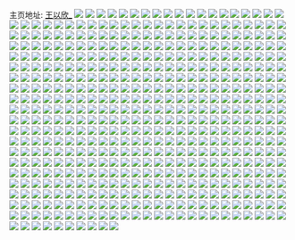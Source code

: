 主页地址: [王以欣_](https://weibo.com/u/3168439617) 
![](https://wx4.sinaimg.cn/mw2000/bcda8d41ly1h9gi80sy5xj22c0340b2a.jpg) 
![](https://wx4.sinaimg.cn/mw2000/bcda8d41ly1h9gi725zc0j22eo37kkjo.jpg) 
![](https://wx4.sinaimg.cn/mw2000/bcda8d41ly1h9giabehs3j22bx3407wk.jpg) 
![](https://wx4.sinaimg.cn/mw2000/bcda8d41ly1h9gi96nz0qj22bx3407wk.jpg) 
![](https://wx4.sinaimg.cn/mw2000/bcda8d41ly1h9gi6lf3sjj237k37kqv9.jpg) 
![](https://wx4.sinaimg.cn/mw2000/bcda8d41ly1h9gi8xn1vlj22c0340b2b.jpg) 
![](https://wx4.sinaimg.cn/mw2000/bcda8d41ly1h9gi9szp4pj22bx3407wm.jpg) 
![](https://wx4.sinaimg.cn/mw2000/bcda8d41ly1h9gi8hp09nj22332slkjm.jpg) 
![](https://wx4.sinaimg.cn/mw2000/bcda8d41ly1h9gi5zbb20j22c03404qs.jpg) 
![](https://wx4.sinaimg.cn/mw2000/bcda8d41ly1h9gi8npv1xj22c0340npe.jpg) 
![](https://wx4.sinaimg.cn/mw2000/bcda8d41ly1h9gi7x9lefj22c0340u0y.jpg) 
![](https://wx4.sinaimg.cn/mw2000/bcda8d41ly1h8cicqud3lj22c03404qs.jpg) 
![](https://wx4.sinaimg.cn/mw2000/bcda8d41ly1h8cid0a10dj22c03401l1.jpg) 
![](https://wx4.sinaimg.cn/mw2000/bcda8d41ly1h8cid2s3hhj228k2ze7wk.jpg) 
![](https://wx4.sinaimg.cn/mw2000/bcda8d41ly1h5w3x86jeoj215s0vcne0.jpg) 
![](https://wx4.sinaimg.cn/mw2000/bcda8d41ly1h5w3x5ojsvj22c0340e4y.jpg) 
![](https://wx4.sinaimg.cn/mw2000/bcda8d41ly1h5w3xh17d9j23402c0e84.jpg) 
![](https://wx4.sinaimg.cn/mw2000/bcda8d41ly1h5w3xpf0jnj22c03407wk.jpg) 
![](https://wx4.sinaimg.cn/mw2000/bcda8d41ly1h5w3y4qqndj22c0340b2d.jpg) 
![](https://wx4.sinaimg.cn/mw2000/bcda8d41ly1h5w3yd1kvhj22c0340u10.jpg) 
![](https://wx4.sinaimg.cn/mw2000/bcda8d41gy1h21eihilf4j20xc3pchdt.jpg) 
![](https://wx4.sinaimg.cn/mw2000/bcda8d41gy1h21eiqjmq3j215o1qj4la.jpg) 
![](https://wx4.sinaimg.cn/mw2000/bcda8d41gy1h21ejhpq98j20uk6874qq.jpg) 
![](https://wx4.sinaimg.cn/mw2000/bcda8d41gy1h21ek2f8aej20uk3edb29.jpg) 
![](https://wx4.sinaimg.cn/mw2000/bcda8d41gy1h21ei0okdgj20uk5imu0x.jpg) 
![](https://wx4.sinaimg.cn/mw2000/bcda8d41gy1h21ekhvx0rj20uk3e81kx.jpg) 
![](https://wx4.sinaimg.cn/mw2000/bcda8d41gy1h21edkusdbj20uk3e14qp.jpg) 
![](https://wx4.sinaimg.cn/mw2000/bcda8d41gy1h21elwlij6j20uk48xe81.jpg) 
![](https://wx4.sinaimg.cn/mw2000/bcda8d41gy1h21em6537gj20uk3e41kx.jpg) 
![](https://wx4.sinaimg.cn/mw2000/bcda8d41gy1gzl98dxvy8j222o340npd.jpg) 
![](https://wx4.sinaimg.cn/mw2000/bcda8d41gy1gzl98d1y27j21sp2p1e81.jpg) 
![](https://wx4.sinaimg.cn/mw2000/bcda8d41gy1gzl98ezfj7j222k340npd.jpg) 
![](https://wx4.sinaimg.cn/mw2000/bcda8d41gy1gzl98kp14vj234022o1ky.jpg) 
![](https://wx4.sinaimg.cn/mw2000/bcda8d41gy1gzl98biu0ej21w019ckjl.jpg) 
![](https://wx4.sinaimg.cn/mw2000/bcda8d41gy1gzl98gt60gj230820eb29.jpg) 
![](https://wx4.sinaimg.cn/mw2000/bcda8d41gy1gzl98i2xr6j22293404qq.jpg) 
![](https://wx4.sinaimg.cn/mw2000/bcda8d41gy1gzl98fxnrjj222n340u0x.jpg) 
![](https://wx4.sinaimg.cn/mw2000/bcda8d41gy1gzl98jkgn1j222o340kjn.jpg) 
![](https://wx4.sinaimg.cn/mw2000/bcda8d41gy1gzl9agd0tgj22th1vnb29.jpg) 
![](https://wx4.sinaimg.cn/mw2000/bcda8d41gy1gzl9ahm45mj22xq1yinpd.jpg) 
![](https://wx4.sinaimg.cn/mw2000/bcda8d41gy1gzl9ajwtklj234022ob2a.jpg) 
![](https://wx4.sinaimg.cn/mw2000/bcda8d41gy1gzl9afh2p0j24mo334qva.jpg) 
![](https://wx4.sinaimg.cn/mw2000/bcda8d41gy1gzl9acw3cgj234022o1kz.jpg) 
![](https://wx4.sinaimg.cn/mw2000/bcda8d41gy1gzl9aln6jdj234022ou0y.jpg) 
![](https://wx4.sinaimg.cn/mw2000/bcda8d41gy1gzl9akerb0j20n00cy782.jpg) 
![](https://wx4.sinaimg.cn/mw2000/bcda8d41gy1gzl9abmee0j234022ox6p.jpg) 
![](https://wx4.sinaimg.cn/mw2000/bcda8d41gy1gzl9aimoj2j22io1f37wi.jpg) 
![](https://wx4.sinaimg.cn/mw2000/bcda8d41ly1gxxcb20jm7j20uk7x9qv7.jpg) 
![](https://wx4.sinaimg.cn/mw2000/bcda8d41ly1gxxcbba925j20uk5ba1ky.jpg) 
![](https://wx4.sinaimg.cn/mw2000/bcda8d41ly1gxxcawjob6j20uk7pl7wj.jpg) 
![](https://wx4.sinaimg.cn/mw2000/bcda8d41ly1gxxcbguolnj20uk9x1kjo.jpg) 
![](https://wx4.sinaimg.cn/mw2000/bcda8d41ly1gxxcbxa0klj20uk7y74qs.jpg) 
![](https://wx4.sinaimg.cn/mw2000/bcda8d41ly1gxxcbnc1ctj20uk9mk7wk.jpg) 
![](https://wx4.sinaimg.cn/mw2000/bcda8d41ly1gxxcb7b1sxj20uk6f4x6q.jpg) 
![](https://wx4.sinaimg.cn/mw2000/bcda8d41ly1gxxcc1ptkcj20uk5q9u0x.jpg) 
![](https://wx4.sinaimg.cn/mw2000/bcda8d41ly1gxxcccnnutj20uk91zx6s.jpg) 
![](https://wx4.sinaimg.cn/mw2000/003sqrSNgy1gvhiajkcz9j60vc0vcn8w02.jpg) 
![](https://wx4.sinaimg.cn/mw2000/003sqrSNgy1gvhialt47bj60vc0vctka02.jpg) 
![](https://wx4.sinaimg.cn/mw2000/003sqrSNgy1gvhiai0o8tj62c0340kjn02.jpg) 
![](https://wx4.sinaimg.cn/mw2000/003sqrSNgy1gvhiadq6hdj62c0340u0y02.jpg) 
![](https://wx4.sinaimg.cn/mw2000/003sqrSNgy1gvhiary1n7j612r1fnh1202.jpg) 
![](https://wx4.sinaimg.cn/mw2000/003sqrSNgy1gvhiaj2u8pj60vc15s4eq02.jpg) 
![](https://wx4.sinaimg.cn/mw2000/003sqrSNgy1gvhiaqwgiej62c031ob2b02.jpg) 
![](https://wx4.sinaimg.cn/mw2000/003sqrSNgy1gvhiaoe17wj62c0340hdv02.jpg) 
![](https://wx4.sinaimg.cn/mw2000/003sqrSNgy1gvhial6f0xj62aw340b2a02.jpg) 
![](https://wx4.sinaimg.cn/mw2000/bcda8d41gy1gsx1ssu0mfj22522urkjn.jpg) 
![](https://wx4.sinaimg.cn/mw2000/003sqrSNgy1gsx1sr5ylbj61sc2dsx6p02.jpg) 
![](https://wx4.sinaimg.cn/mw2000/bcda8d41gy1gsx1suk14lj22c0340qv7.jpg) 
![](https://wx4.sinaimg.cn/mw2000/bcda8d41gy1gsx1svtkq5j21o02807wi.jpg) 
![](https://wx4.sinaimg.cn/mw2000/bcda8d41gy1gs1l50ca9mj23402c0x6r.jpg) 
![](https://wx4.sinaimg.cn/mw2000/bcda8d41gy1gs1l51ay2ej20u00ruae3.jpg) 
![](https://wx4.sinaimg.cn/mw2000/bcda8d41gy1gs1l4tehfjj22c0340b2c.jpg) 
![](https://wx4.sinaimg.cn/mw2000/bcda8d41gy1gqw5gll2apj21900u0k13.jpg) 
![](https://wx4.sinaimg.cn/mw2000/bcda8d41gy1gqw5gnx2mmj20u01907fc.jpg) 
![](https://wx4.sinaimg.cn/mw2000/bcda8d41gy1gqw5gmu29yj21900u0n73.jpg) 
![](https://wx4.sinaimg.cn/mw2000/bcda8d41gy1gqw5gop91tj21900u0jzz.jpg) 
![](https://wx4.sinaimg.cn/mw2000/bcda8d41gy1gquhncal6cj21d25ode82.jpg) 
![](https://wx4.sinaimg.cn/mw2000/bcda8d41gy1gquhn7o762j21pa4jmu0x.jpg) 
![](https://wx4.sinaimg.cn/mw2000/bcda8d41gy1gquhnj0pj3j21g85bzb2a.jpg) 
![](https://wx4.sinaimg.cn/mw2000/bcda8d41gy1gquhn4wm5aj21w043fe81.jpg) 
![](https://wx4.sinaimg.cn/mw2000/bcda8d41gy1gquhnawn6aj21yr3xp7wi.jpg) 
![](https://wx4.sinaimg.cn/mw2000/bcda8d41gy1gquhn6d7ssj21pa4jm7wi.jpg) 
![](https://wx4.sinaimg.cn/mw2000/bcda8d41gy1gquhnlqtk6j21gw59jx6q.jpg) 
![](https://wx4.sinaimg.cn/mw2000/bcda8d41gy1gquhn3mw1ij21ng4omqv6.jpg) 
![](https://wx4.sinaimg.cn/mw2000/bcda8d41gy1gquhn976fgj21ng4omb2a.jpg) 
![](https://wx4.sinaimg.cn/mw2000/bcda8d41gy1gqbglfff45j21it52ykjl.jpg) 
![](https://wx4.sinaimg.cn/mw2000/bcda8d41gy1gqbglh1fvqj21js4zrqv5.jpg) 
![](https://wx4.sinaimg.cn/mw2000/bcda8d41gy1gqbglafz5sj21e15keqv5.jpg) 
![](https://wx4.sinaimg.cn/mw2000/bcda8d41gy1gqbglbpajgj214f6w0u0y.jpg) 
![](https://wx4.sinaimg.cn/mw2000/bcda8d41gy1gqbglef5u2j21ar5yhe81.jpg) 
![](https://wx4.sinaimg.cn/mw2000/bcda8d41gy1gqbgld1cv8j21ab60h4qq.jpg) 
![](https://wx4.sinaimg.cn/mw2000/bcda8d41gy1gqbglit09cj21b75wf7wj.jpg) 
![](https://wx4.sinaimg.cn/mw2000/bcda8d41gy1gqbglkdgd7j21b75wf7wj.jpg) 
![](https://wx4.sinaimg.cn/mw2000/bcda8d41gy1gqbglmwepzj21up46au0y.jpg) 
![](https://wx4.sinaimg.cn/mw2000/bcda8d41gy1gq4g1be5s1j212z758u0y.jpg) 
![](https://wx4.sinaimg.cn/mw2000/bcda8d41gy1gq4g0xf01aj21jt4zokjm.jpg) 
![](https://wx4.sinaimg.cn/mw2000/bcda8d41gy1gq4g0yrtjvj21od4m2npf.jpg) 
![](https://wx4.sinaimg.cn/mw2000/bcda8d41gy1gq4g13yj8qj21af600qv7.jpg) 
![](https://wx4.sinaimg.cn/mw2000/bcda8d41gy1gq4g18k771j22en37pb2b.jpg) 
![](https://wx4.sinaimg.cn/mw2000/bcda8d41gy1gq4g1df33bj21p74jte83.jpg) 
![](https://wx4.sinaimg.cn/mw2000/bcda8d41gy1gq4g1e73ndj212j786x6r.jpg) 
![](https://wx4.sinaimg.cn/mw2000/bcda8d41gy1gq4g19y54jj21gi5awqv7.jpg) 
![](https://wx4.sinaimg.cn/mw2000/bcda8d41gy1gq4g153ex7j21j0529u0y.jpg) 
![](https://wx4.sinaimg.cn/mw2000/bcda8d41gy1gpn3r9ooksj211m7d8qv7.jpg) 
![](https://wx4.sinaimg.cn/mw2000/bcda8d41gy1gpn3rsny9lj21c05swnpe.jpg) 
![](https://wx4.sinaimg.cn/mw2000/bcda8d41gy1gpn3rqi5naj215h6ogb2b.jpg) 
![](https://wx4.sinaimg.cn/mw2000/bcda8d41gy1gpn3rks7syj21dn5lxnpd.jpg) 
![](https://wx4.sinaimg.cn/mw2000/bcda8d41gy1gpn3rna84aj21dj5mg4qq.jpg) 
![](https://wx4.sinaimg.cn/mw2000/bcda8d41gy1gpn3rvcilkj212q76s4qr.jpg) 
![](https://wx4.sinaimg.cn/mw2000/bcda8d41gy1gpn3rj7v80j212s76i7wj.jpg) 
![](https://wx4.sinaimg.cn/mw2000/bcda8d41gy1gpn3rd1c8wj21886aqx6q.jpg) 
![](https://wx4.sinaimg.cn/mw2000/bcda8d41gy1gpn3rga9svj213s6zzx6q.jpg) 
![](https://wx4.sinaimg.cn/mw2000/bcda8d41gy1gnt5yf3f3qj22c03404qr.jpg) 
![](https://wx4.sinaimg.cn/mw2000/bcda8d41gy1gnt5z09b5sj23402cib2e.jpg) 
![](https://wx4.sinaimg.cn/mw2000/bcda8d41gy1gnt5yvfd6kj22bt348b2b.jpg) 
![](https://wx4.sinaimg.cn/mw2000/bcda8d41gy1gnt5ypa6vjj22c034iqv8.jpg) 
![](https://wx4.sinaimg.cn/mw2000/bcda8d41gy1gnt5yi11f7j21wm1wl4qq.jpg) 
![](https://wx4.sinaimg.cn/mw2000/bcda8d41gy1gnt5ykzlycj22c02cqkjm.jpg) 
![](https://wx4.sinaimg.cn/mw2000/bcda8d41gy1gnt5zbn1lbj22c034ie84.jpg) 
![](https://wx4.sinaimg.cn/mw2000/bcda8d41gy1gnt5ybd6saj20vc15sqmn.jpg) 
![](https://wx4.sinaimg.cn/mw2000/bcda8d41gy1gnt5zi0dtrj22bq340qv6.jpg) 
![](https://wx4.sinaimg.cn/mw2000/bcda8d41gy1gnt5ys5f92j23402cqx6q.jpg) 
![](https://wx4.sinaimg.cn/mw2000/bcda8d41gy1gnt5z5ifazj22ds1sckjl.jpg) 
![](https://wx4.sinaimg.cn/mw2000/bcda8d41gy1gnt5z8p8fij22c034mqv8.jpg) 
![](https://wx4.sinaimg.cn/mw2000/bcda8d41gy1gnt5z3zcbmj22c0340e83.jpg) 
![](https://wx4.sinaimg.cn/mw2000/bcda8d41gy1gnt5zfcuijj22bq3404qu.jpg) 
![](https://wx4.sinaimg.cn/mw2000/bcda8d41gy1gnl58lx30hj20vc15sh5q.jpg) 
![](https://wx4.sinaimg.cn/mw2000/bcda8d41gy1gnl58kx25bj20vc15saw6.jpg) 
![](https://wx4.sinaimg.cn/mw2000/bcda8d41gy1gnl589eeogj20vc15saqg.jpg) 
![](https://wx4.sinaimg.cn/mw2000/bcda8d41gy1gnl588pak0j20vc15sh1w.jpg) 
![](https://wx4.sinaimg.cn/mw2000/bcda8d41gy1gnl58pzkokj20vc15s171.jpg) 
![](https://wx4.sinaimg.cn/mw2000/bcda8d41gy1gnl58mt2ycj20vc15sh6w.jpg) 
![](https://wx4.sinaimg.cn/mw2000/bcda8d41gy1gnl58cq5stj22c03407wj.jpg) 
![](https://wx4.sinaimg.cn/mw2000/bcda8d41gy1gnl58p8o8qj22c0340e82.jpg) 
![](https://wx4.sinaimg.cn/mw2000/bcda8d41gy1gnl58grxvvj22c0340u10.jpg) 
![](https://wx4.sinaimg.cn/mw2000/bcda8d41gy1gnl58jvvcej22bq340e83.jpg) 
![](https://wx4.sinaimg.cn/mw2000/bcda8d41gy1gnl58t97bfj22c0340kjo.jpg) 
![](https://wx4.sinaimg.cn/mw2000/bcda8d41ly1gnjvyn6lvwj23402c0kjn.jpg) 
![](https://wx4.sinaimg.cn/mw2000/bcda8d41ly1gnjvyq52pbj22c02c0b2a.jpg) 
![](https://wx4.sinaimg.cn/mw2000/bcda8d41ly1gnjvyhtsjgj20vc15swx1.jpg) 
![](https://wx4.sinaimg.cn/mw2000/bcda8d41ly1gnjvyixy5mj20vc15snfo.jpg) 
![](https://wx4.sinaimg.cn/mw2000/bcda8d41ly1gn75omrxehj20ni15rqbe.jpg) 
![](https://wx4.sinaimg.cn/mw2000/bcda8d41ly1gmpvzrluodj21287a8qv6.jpg) 
![](https://wx4.sinaimg.cn/mw2000/bcda8d41ly1gmpvzdh63ij213f72ce82.jpg) 
![](https://wx4.sinaimg.cn/mw2000/bcda8d41ly1gmpvzqjqlmj212a79ve83.jpg) 
![](https://wx4.sinaimg.cn/mw2000/bcda8d41ly1gmpvzozw7kj20zv7rihdv.jpg) 
![](https://wx4.sinaimg.cn/mw2000/bcda8d41ly1gmpvzkkqa5j213i71sqv6.jpg) 
![](https://wx4.sinaimg.cn/mw2000/bcda8d41ly1gmpvzmulgtj210c7nt1kz.jpg) 
![](https://wx4.sinaimg.cn/mw2000/bcda8d41ly1gmpvzeyj5ij212s76ie83.jpg) 
![](https://wx4.sinaimg.cn/mw2000/bcda8d41ly1gmpvzh3yprj212s76i7wj.jpg) 
![](https://wx4.sinaimg.cn/mw2000/bcda8d41ly1gmpvzipuuej213u6zm4qq.jpg) 
![](https://wx4.sinaimg.cn/mw2000/bcda8d41gy1glhyuarcdaj20n031a7wh.jpg) 
![](https://wx4.sinaimg.cn/mw2000/bcda8d41gy1glhyucgm28j20n03vxu0x.jpg) 
![](https://wx4.sinaimg.cn/mw2000/bcda8d41gy1glhyu8sa6yj20n03btnpd.jpg) 
![](https://wx4.sinaimg.cn/mw2000/bcda8d41gy1glhyu6opkaj20n02hm1kx.jpg) 
![](https://wx4.sinaimg.cn/mw2000/bcda8d41gy1glhyudb1dlj20n028e1kx.jpg) 
![](https://wx4.sinaimg.cn/mw2000/bcda8d41gy1glhyubhjybj20n01u5twy.jpg) 
![](https://wx4.sinaimg.cn/mw2000/bcda8d41gy1glhyu9ovg9j20n02ad1kx.jpg) 
![](https://wx4.sinaimg.cn/mw2000/bcda8d41gy1glhyu5w0wej20n02kk1kx.jpg) 
![](https://wx4.sinaimg.cn/mw2000/bcda8d41gy1glhyu7lxa0j20n02rob29.jpg) 
![](https://wx4.sinaimg.cn/mw2000/bcda8d41gy1gl2urmp5wmj21i5557x6s.jpg) 
![](https://wx4.sinaimg.cn/mw2000/bcda8d41gy1gl2urkvh8xj21c35sfb2b.jpg) 
![](https://wx4.sinaimg.cn/mw2000/bcda8d41gy1gl2uron9z4j21d05omhdx.jpg) 
![](https://wx4.sinaimg.cn/mw2000/bcda8d41gy1gl2urizbh8j21hf57mu0y.jpg) 
![](https://wx4.sinaimg.cn/mw2000/bcda8d41gy1gl2urqfxhoj21ck5qiu0y.jpg) 
![](https://wx4.sinaimg.cn/mw2000/bcda8d41gy1gl2uru2pk8j21806bt1kz.jpg) 
![](https://wx4.sinaimg.cn/mw2000/bcda8d41gy1gl2urfwjaoj219266ku0y.jpg) 
![](https://wx4.sinaimg.cn/mw2000/bcda8d41gy1gl2urhghl7j21dz5kmb2a.jpg) 
![](https://wx4.sinaimg.cn/mw2000/bcda8d41gy1gl2ursfi1tj218s67xqv7.jpg) 
![](https://wx4.sinaimg.cn/mw2000/bcda8d41gy1gl1t0tsgmkj22c02c0u0x.jpg) 
![](https://wx4.sinaimg.cn/mw2000/bcda8d41gy1gl1t0wcddyj22bb3334qs.jpg) 
![](https://wx4.sinaimg.cn/mw2000/bcda8d41gy1gl1t112bscj22c0340qv6.jpg) 
![](https://wx4.sinaimg.cn/mw2000/bcda8d41gy1gl1t0yd7tej235s2dc4qr.jpg) 
![](https://wx4.sinaimg.cn/mw2000/bcda8d41gy1gkp52r0u9nj218f69ru0y.jpg) 
![](https://wx4.sinaimg.cn/mw2000/bcda8d41gy1gkp52znz83j213p70jb2a.jpg) 
![](https://wx4.sinaimg.cn/mw2000/bcda8d41gy1gkp533meevj21do5lu4qr.jpg) 
![](https://wx4.sinaimg.cn/mw2000/bcda8d41gy1gkp52pa3jzj21d25odhdu.jpg) 
![](https://wx4.sinaimg.cn/mw2000/bcda8d41gy1gkp52v0of3j212s76gu0y.jpg) 
![](https://wx4.sinaimg.cn/mw2000/bcda8d41gy1gkp52xixv8j219j6441kz.jpg) 
![](https://wx4.sinaimg.cn/mw2000/bcda8d41gy1gkp52tad7yj214b6wmu0y.jpg) 
![](https://wx4.sinaimg.cn/mw2000/bcda8d41gy1gkp535q21wj212s76iqv6.jpg) 
![](https://wx4.sinaimg.cn/mw2000/bcda8d41gy1gkp531ht0tj21f55g1npe.jpg) 
![](https://wx4.sinaimg.cn/mw2000/bcda8d41gy1gjzpin1izyj21xc40lu0y.jpg) 
![](https://wx4.sinaimg.cn/mw2000/bcda8d41gy1gjzpibyp9qj22c33b8e82.jpg) 
![](https://wx4.sinaimg.cn/mw2000/bcda8d41gy1gjzpjrzaljj22eu37gb2a.jpg) 
![](https://wx4.sinaimg.cn/mw2000/bcda8d41gy1gjzpijvqchj21lt4tg7wk.jpg) 
![](https://wx4.sinaimg.cn/mw2000/bcda8d41gy1gjzpif5rnnj21fx5d44qq.jpg) 
![](https://wx4.sinaimg.cn/mw2000/bcda8d41gy1gjzpir8bijj21e15keu0y.jpg) 
![](https://wx4.sinaimg.cn/mw2000/bcda8d41gy1gjzpj9rznjj229r3enu0y.jpg) 
![](https://wx4.sinaimg.cn/mw2000/bcda8d41gy1gjzpiw7youj22mc2ya1kz.jpg) 
![](https://wx4.sinaimg.cn/mw2000/bcda8d41gy1gjzpizdvz0j227e3iakjm.jpg) 
![](https://wx4.sinaimg.cn/mw2000/bcda8d41gy1gjjja09pjgj20ww1hcgzg.jpg) 
![](https://wx4.sinaimg.cn/mw2000/bcda8d41gy1gjjja121kyj20xs1i8n5i.jpg) 
![](https://wx4.sinaimg.cn/mw2000/bcda8d41gy1gjfwmb2fzpj22bz340u0z.jpg) 
![](https://wx4.sinaimg.cn/mw2000/bcda8d41gy1gjfwlzbvnhj20vc15u7mb.jpg) 
![](https://wx4.sinaimg.cn/mw2000/bcda8d41gy1gjfwm91l5mj20vc15uaru.jpg) 
![](https://wx4.sinaimg.cn/mw2000/bcda8d41gy1gjfwm2txmwj20vc15sk9l.jpg) 
![](https://wx4.sinaimg.cn/mw2000/bcda8d41gy1gjfwm844ycj20vc15sqhw.jpg) 
![](https://wx4.sinaimg.cn/mw2000/bcda8d41gy1gjfwm5rzqfj20vc15s7mj.jpg) 
![](https://wx4.sinaimg.cn/mw2000/bcda8d41gy1gjfwm7dgsqj215s0vce3g.jpg) 
![](https://wx4.sinaimg.cn/mw2000/bcda8d41gy1gjfwm23gtrj22bz340qv8.jpg) 
![](https://wx4.sinaimg.cn/mw2000/bcda8d41gy1gjfwm6m7tyj20vc15u1kx.jpg) 
![](https://wx4.sinaimg.cn/mw2000/bcda8d41gy1gjfdrbvprfj21dj5mgkjn.jpg) 
![](https://wx4.sinaimg.cn/mw2000/bcda8d41gy1gjfdrlsdusj21dk5mb7wj.jpg) 
![](https://wx4.sinaimg.cn/mw2000/bcda8d41gy1gjfdswbqjgj219665xu0y.jpg) 
![](https://wx4.sinaimg.cn/mw2000/bcda8d41gy1gjfdqh1xlzj21p24k81kz.jpg) 
![](https://wx4.sinaimg.cn/mw2000/bcda8d41gy1gjfdquujesj21he57sqv6.jpg) 
![](https://wx4.sinaimg.cn/mw2000/bcda8d41gy1gjfds32a5vj21np4ny4qr.jpg) 
![](https://wx4.sinaimg.cn/mw2000/bcda8d41gy1gjfdsfu72wj21hi57cu0z.jpg) 
![](https://wx4.sinaimg.cn/mw2000/bcda8d41gy1gjfdspzrw4j21e25kakjo.jpg) 
![](https://wx4.sinaimg.cn/mw2000/bcda8d41gy1gjfdrtumh2j21c35sf4qr.jpg) 
![](https://wx4.sinaimg.cn/mw2000/bcda8d41gy1giydp5xu9oj217p6dgu0z.jpg) 
![](https://wx4.sinaimg.cn/mw2000/bcda8d41gy1giydpfp69oj21a461du0z.jpg) 
![](https://wx4.sinaimg.cn/mw2000/bcda8d41gy1giydpdb9u0j213v6zg7wj.jpg) 
![](https://wx4.sinaimg.cn/mw2000/bcda8d41gy1giydp3fikvj219i64bkjn.jpg) 
![](https://wx4.sinaimg.cn/mw2000/bcda8d41gy1giydpb4uqmj213j71mx6q.jpg) 
![](https://wx4.sinaimg.cn/mw2000/bcda8d41gy1giydp8edu6j215r6o4kjo.jpg) 
![](https://wx4.sinaimg.cn/mw2000/bcda8d41gy1giydp16aexj211m7ege83.jpg) 
![](https://wx4.sinaimg.cn/mw2000/bcda8d41gy1giydowt102j213s6zzqv7.jpg) 
![](https://wx4.sinaimg.cn/mw2000/bcda8d41gy1giydoysi0gj210s7kmhdu.jpg) 
![](https://wx4.sinaimg.cn/mw2000/bcda8d41gy1gilyk4q15gj22c0340hdt.jpg) 
![](https://wx4.sinaimg.cn/mw2000/bcda8d41gy1gilyk833lej21s03keqv5.jpg) 
![](https://wx4.sinaimg.cn/mw2000/bcda8d41gy1gilyi793hij21fn4f64qq.jpg) 
![](https://wx4.sinaimg.cn/mw2000/bcda8d41gy1gilykanabdj234022o4qp.jpg) 
![](https://wx4.sinaimg.cn/mw2000/bcda8d41gy1gilyif5cg6j226g2wru0x.jpg) 
![](https://wx4.sinaimg.cn/mw2000/bcda8d41gy1gilyix5msmj22bz340b2c.jpg) 
![](https://wx4.sinaimg.cn/mw2000/bcda8d41gy1gilyir2f32j216o1kuhdt.jpg) 
![](https://wx4.sinaimg.cn/mw2000/bcda8d41gy1gilyhwbdsij21lc3zcb2a.jpg) 
![](https://wx4.sinaimg.cn/mw2000/bcda8d41gy1gilyii01iwj20n00yi4dw.jpg) 
![](https://wx4.sinaimg.cn/mw2000/bcda8d41gy1giiijh9kkjj22bn3407wi.jpg) 
![](https://wx4.sinaimg.cn/mw2000/bcda8d41gy1giiihf54j2j215s0vcatm.jpg) 
![](https://wx4.sinaimg.cn/mw2000/bcda8d41gy1giiij3qrmoj22bs348npe.jpg) 
![](https://wx4.sinaimg.cn/mw2000/bcda8d41gy1giiihwp3r8j20vc15sww5.jpg) 
![](https://wx4.sinaimg.cn/mw2000/bcda8d41gy1giiihntmmgj21kw16mb29.jpg) 
![](https://wx4.sinaimg.cn/mw2000/bcda8d41gy1giiihs93evj20vc15s4fb.jpg) 
![](https://wx4.sinaimg.cn/mw2000/bcda8d41gy1giiiidfjgpj20vc0vc1au.jpg) 
![](https://wx4.sinaimg.cn/mw2000/bcda8d41gy1giiikj78drj22c02c07wj.jpg) 
![](https://wx4.sinaimg.cn/mw2000/bcda8d41gy1giiii61h7qj21ei1eikj8.jpg) 
![](https://wx4.sinaimg.cn/mw2000/bcda8d41gy1giiikxw9rhj22bz2bzqv5.jpg) 
![](https://wx4.sinaimg.cn/mw2000/bcda8d41gy1giiik3ye05j22c02c0b2b.jpg) 
![](https://wx4.sinaimg.cn/mw2000/bcda8d41gy1giiikp3b5xj22c02c0e81.jpg) 
![](https://wx4.sinaimg.cn/mw2000/bcda8d41gy1giiijlkvo2j212s0vce1p.jpg) 
![](https://wx4.sinaimg.cn/mw2000/bcda8d41gy1gi5qvxlitqj20n00cu0wn.jpg) 
![](https://wx4.sinaimg.cn/mw2000/bcda8d41gy1gi5qvhlr3pj20n00cwgp4.jpg) 
![](https://wx4.sinaimg.cn/mw2000/bcda8d41gy1gi5qvj82w6j22c0342e82.jpg) 
![](https://wx4.sinaimg.cn/mw2000/bcda8d41gy1gi5qvs2kadj22c0340hdu.jpg) 
![](https://wx4.sinaimg.cn/mw2000/bcda8d41gy1gi5qvu34fgj22bn340b2a.jpg) 
![](https://wx4.sinaimg.cn/mw2000/bcda8d41gy1gi5qvgqqnej22b533chdt.jpg) 
![](https://wx4.sinaimg.cn/mw2000/bcda8d41gy1gi5qvwyr3nj22c0340kjm.jpg) 
![](https://wx4.sinaimg.cn/mw2000/bcda8d41gy1gi5qw3yiu7j23402c0kjm.jpg) 
![](https://wx4.sinaimg.cn/mw2000/bcda8d41gy1gi5qvl4q7ej22c0340npe.jpg) 
![](https://wx4.sinaimg.cn/mw2000/bcda8d41gy1ghqoavrhqhj22bq34m7wj.jpg) 
![](https://wx4.sinaimg.cn/mw2000/bcda8d41gy1ghqobeeyikj22c0340x6q.jpg) 
![](https://wx4.sinaimg.cn/mw2000/bcda8d41gy1ghqo9pkzxgj22bq3407wj.jpg) 
![](https://wx4.sinaimg.cn/mw2000/bcda8d41gy1ghqoa77udlj22c0340hdv.jpg) 
![](https://wx4.sinaimg.cn/mw2000/bcda8d41gy1ghqodfcufdj20vc15skht.jpg) 
![](https://wx4.sinaimg.cn/mw2000/bcda8d41gy1ghqoczri7bj22c02c07wl.jpg) 
![](https://wx4.sinaimg.cn/mw2000/bcda8d41gy1ghqo8v7r91j22bn3404qr.jpg) 
![](https://wx4.sinaimg.cn/mw2000/bcda8d41gy1ghqod1g599j20n00co77d.jpg) 
![](https://wx4.sinaimg.cn/mw2000/bcda8d41gy1ghqo89cqavj23402conpe.jpg) 
![](https://wx4.sinaimg.cn/mw2000/bcda8d41gy1ghodrj8tv3j21d14nmb2a.jpg) 
![](https://wx4.sinaimg.cn/mw2000/bcda8d41gy1ghodrgk9d1j21oc3s6qv6.jpg) 
![](https://wx4.sinaimg.cn/mw2000/bcda8d41gy1ghods4w8d9j22bt340kjo.jpg) 
![](https://wx4.sinaimg.cn/mw2000/bcda8d41gy1ghodrnmvxej22c0342qv6.jpg) 
![](https://wx4.sinaimg.cn/mw2000/bcda8d41gy1ghodrrx7l1j22c03407wj.jpg) 
![](https://wx4.sinaimg.cn/mw2000/bcda8d41gy1ghodrl03olj219b51dkjl.jpg) 
![](https://wx4.sinaimg.cn/mw2000/bcda8d41gy1ghodrq18e7j22bz340x6q.jpg) 
![](https://wx4.sinaimg.cn/mw2000/bcda8d41gy1ghodr9w4urj22c034a4qr.jpg) 
![](https://wx4.sinaimg.cn/mw2000/bcda8d41gy1ghodrv8ixbj22c0340e86.jpg) 
![](https://wx4.sinaimg.cn/mw2000/bcda8d41gy1ghodryxdzdj22b83404qr.jpg) 
![](https://wx4.sinaimg.cn/mw2000/bcda8d41gy1ghodrbm0zwj20u87jvnpe.jpg) 
![](https://wx4.sinaimg.cn/mw2000/bcda8d41gy1ghodrdtvuaj20u37l9x6q.jpg) 
![](https://wx4.sinaimg.cn/mw2000/bcda8d41gy1ghods26esqj20xo6s4u0y.jpg) 
![](https://wx4.sinaimg.cn/mw2000/bcda8d41gy1ghm2qs87koj22b8340b2b.jpg) 
![](https://wx4.sinaimg.cn/mw2000/bcda8d41gy1ghm2qcft9qj22bz340kjm.jpg) 
![](https://wx4.sinaimg.cn/mw2000/bcda8d41gy1ghm2psz04yj22bq340qv6.jpg) 
![](https://wx4.sinaimg.cn/mw2000/bcda8d41gy1ghm2q1s008j219951nkjm.jpg) 
![](https://wx4.sinaimg.cn/mw2000/bcda8d41gy1ghm2pv7tp0j21kw16m1kx.jpg) 
![](https://wx4.sinaimg.cn/mw2000/bcda8d41gy1ghm2qkvupcj22bk340qv8.jpg) 
![](https://wx4.sinaimg.cn/mw2000/bcda8d41gy1ghm2pebwe6j21r83ly4qq.jpg) 
![](https://wx4.sinaimg.cn/mw2000/bcda8d41gy1ghm2pyhviqj21d24njkjm.jpg) 
![](https://wx4.sinaimg.cn/mw2000/bcda8d41gy1ghm2pmn0hsj219a51g7wh.jpg) 
![](https://wx4.sinaimg.cn/mw2000/bcda8d41gy1ghhfg1c45pj22c0340npg.jpg) 
![](https://wx4.sinaimg.cn/mw2000/bcda8d41gy1ghhfg6c8fqj22c02c0hdu.jpg) 
![](https://wx4.sinaimg.cn/mw2000/bcda8d41gy1ghhfet6lr3j22c03401l0.jpg) 
![](https://wx4.sinaimg.cn/mw2000/bcda8d41gy1ghhffbjxizj22c0340kjo.jpg) 
![](https://wx4.sinaimg.cn/mw2000/bcda8d41gy1ghhfgxhlnfj23402c0qva.jpg) 
![](https://wx4.sinaimg.cn/mw2000/bcda8d41gy1ghhfeyobklj22bk3404qr.jpg) 
![](https://wx4.sinaimg.cn/mw2000/bcda8d41gy1ghb5y93y2yj20ud14h4cd.jpg) 
![](https://wx4.sinaimg.cn/mw2000/bcda8d41gy1ghb5ydryfoj21jk2bckjn.jpg) 
![](https://wx4.sinaimg.cn/mw2000/bcda8d41gy1ghb5yc5ivqj22c0340qv5.jpg) 
![](https://wx4.sinaimg.cn/mw2000/bcda8d41gy1ghb5y8aorxj20vc15s10l.jpg) 
![](https://wx4.sinaimg.cn/mw2000/bcda8d41gy1ghb5yej5mlj215s15s1jd.jpg) 
![](https://wx4.sinaimg.cn/mw2000/bcda8d41gy1ghb5y8qtk4j20tu13sq8l.jpg) 
![](https://wx4.sinaimg.cn/mw2000/bcda8d41gy1ghb5yf0xazj20vc15sagp.jpg) 
![](https://wx4.sinaimg.cn/mw2000/bcda8d41gy1ghb5yayzluj22c02c04qq.jpg) 
![](https://wx4.sinaimg.cn/mw2000/bcda8d41gy1ghb5y9rk0cj224y24y4qp.jpg) 
![](https://wx4.sinaimg.cn/mw2000/bcda8d41gy1gh72yuv8pxj22c02c07wi.jpg) 
![](https://wx4.sinaimg.cn/mw2000/bcda8d41gy1gh72zbg6amj20u0140wm8.jpg) 
![](https://wx4.sinaimg.cn/mw2000/bcda8d41gy1gh72yxconrj22ds1scwsr.jpg) 
![](https://wx4.sinaimg.cn/mw2000/bcda8d41gy1gh72ytbsp9j22xz27hx6r.jpg) 
![](https://wx4.sinaimg.cn/mw2000/bcda8d41gy1gh72ynz9s3j23402c0kjn.jpg) 
![](https://wx4.sinaimg.cn/mw2000/bcda8d41gy1gh72yqy0b2j23402c0hdw.jpg) 
![](https://wx4.sinaimg.cn/mw2000/bcda8d41gy1gh72ylpi3pj22ds1sc4qq.jpg) 
![](https://wx4.sinaimg.cn/mw2000/bcda8d41gy1gh72yjcsnpj23402c0npf.jpg) 
![](https://wx4.sinaimg.cn/mw2000/bcda8d41gy1gh72ygntq4j20yb0ja77x.jpg) 
![](https://wx4.sinaimg.cn/mw2000/bcda8d41gy1ggt2tqt92zj21o01o0e81.jpg) 
![](https://wx4.sinaimg.cn/mw2000/bcda8d41gy1ggt2tpu584j21o01o0e81.jpg) 
![](https://wx4.sinaimg.cn/mw2000/bcda8d41gy1ggt2tryzu7j225s1mc1ky.jpg) 
![](https://wx4.sinaimg.cn/mw2000/bcda8d41gy1ggt2tth4slj21mc25sx6p.jpg) 
![](https://wx4.sinaimg.cn/mw2000/bcda8d41gy1ggt2ty6km0j21o01o0b29.jpg) 
![](https://wx4.sinaimg.cn/mw2000/bcda8d41gy1ggt2tw3w0fj21mc25sx6p.jpg) 
![](https://wx4.sinaimg.cn/mw2000/bcda8d41gy1ggt2tolcuhj21mc25u1ky.jpg) 
![](https://wx4.sinaimg.cn/mw2000/bcda8d41gy1ggt2txaaccj21m825sqv5.jpg) 
![](https://wx4.sinaimg.cn/mw2000/bcda8d41gy1ggt2tv5voxj21o01o04qp.jpg) 
![](https://wx4.sinaimg.cn/mw2000/bcda8d41gy1ggmuj119gdj22c03401kz.jpg) 
![](https://wx4.sinaimg.cn/mw2000/bcda8d41gy1ggmuivmg9sj22bq342kjm.jpg) 
![](https://wx4.sinaimg.cn/mw2000/bcda8d41gy1ggmuiq33gqj22c02c2b2a.jpg) 
![](https://wx4.sinaimg.cn/mw2000/bcda8d41gy1ggmuikm60xj22bt340npf.jpg) 
![](https://wx4.sinaimg.cn/mw2000/bcda8d41gy1ggmuio8a7lj20qo0zkn5x.jpg) 
![](https://wx4.sinaimg.cn/mw2000/bcda8d41gy1ggmuine5lgj22c0340kjn.jpg) 
![](https://wx4.sinaimg.cn/mw2000/bcda8d41gy1ggmuissy8dj219c51ckjl.jpg) 
![](https://wx4.sinaimg.cn/mw2000/bcda8d41gy1ggmuiy275fj22be340u0y.jpg) 
![](https://wx4.sinaimg.cn/mw2000/bcda8d41gy1ggmuirf3qsj21bc4tmkjl.jpg) 
![](https://wx4.sinaimg.cn/mw2000/bcda8d41gy1ggl2eiaaywj22c02c0hdu.jpg) 
![](https://wx4.sinaimg.cn/mw2000/bcda8d41gy1ggl2ekbx7aj22c03404qs.jpg) 
![](https://wx4.sinaimg.cn/mw2000/bcda8d41gy1ggl2eatuhuj20wr6yyqv7.jpg) 
![](https://wx4.sinaimg.cn/mw2000/bcda8d41gy1ggl2efx60dj22c0340e84.jpg) 
![](https://wx4.sinaimg.cn/mw2000/bcda8d41gy1ggl2ee4zvwj20vc15shcu.jpg) 
![](https://wx4.sinaimg.cn/mw2000/bcda8d41gy1ggl2e9bx49j22pj25k4qs.jpg) 
![](https://wx4.sinaimg.cn/mw2000/bcda8d41gy1ggl2e7tl60j21016c5kjm.jpg) 
![](https://wx4.sinaimg.cn/mw2000/bcda8d41gy1ggl2ecpdcij212v5vghdu.jpg) 
![](https://wx4.sinaimg.cn/mw2000/bcda8d41gy1ggl2edigyuj21016c5npd.jpg) 
![](https://wx4.sinaimg.cn/mw2000/bcda8d41gy1gghmj626qcj22c03407wi.jpg) 
![](https://wx4.sinaimg.cn/mw2000/bcda8d41gy1gghmj8604dj22c02c07wh.jpg) 
![](https://wx4.sinaimg.cn/mw2000/bcda8d41gy1gghmj40u11j23402c0qv5.jpg) 
![](https://wx4.sinaimg.cn/mw2000/bcda8d41gy1gghmj1l2xwj23402c0b2b.jpg) 
![](https://wx4.sinaimg.cn/mw2000/bcda8d41gy1gghmiygybgj22bh340kjl.jpg) 
![](https://wx4.sinaimg.cn/mw2000/bcda8d41gy1gghmizjw30j22b533cnpd.jpg) 
![](https://wx4.sinaimg.cn/mw2000/bcda8d41gy1gghmj9t77zj21106634qq.jpg) 
![](https://wx4.sinaimg.cn/mw2000/bcda8d41gy1gghmix7nd9j2110663b2a.jpg) 
![](https://wx4.sinaimg.cn/mw2000/bcda8d41gy1gghmj2vtafj22923407wh.jpg) 
![](https://wx4.sinaimg.cn/mw2000/bcda8d41ly1gggeydxc4ij22c03404qr.jpg) 
![](https://wx4.sinaimg.cn/mw2000/bcda8d41ly1gggey6urqcj22bb334e82.jpg) 
![](https://wx4.sinaimg.cn/mw2000/bcda8d41ly1gggeymzhdyj22c0340npf.jpg) 
![](https://wx4.sinaimg.cn/mw2000/bcda8d41ly1gggey1d53sj21q82lc4qq.jpg) 
![](https://wx4.sinaimg.cn/mw2000/bcda8d41ly1gge6h3z2srj22c0340hdv.jpg) 
![](https://wx4.sinaimg.cn/mw2000/bcda8d41ly1gge6g6o9zlj22c03404qs.jpg) 
![](https://wx4.sinaimg.cn/mw2000/bcda8d41ly1gge6gs38vsj22c0340kjn.jpg) 
![](https://wx4.sinaimg.cn/mw2000/bcda8d41ly1gge6g8wwfwj22c0340u0z.jpg) 
![](https://wx4.sinaimg.cn/mw2000/bcda8d41ly1gge6fur2trj23402c0qv7.jpg) 
![](https://wx4.sinaimg.cn/mw2000/bcda8d41ly1gge6gunkl2j22c0340u0z.jpg) 
![](https://wx4.sinaimg.cn/mw2000/bcda8d41ly1gge6h13s8wj22c0340kjn.jpg) 
![](https://wx4.sinaimg.cn/mw2000/bcda8d41ly1gge6gx0k8tj22ds1scx6p.jpg) 
![](https://wx4.sinaimg.cn/mw2000/bcda8d41ly1gge6gmj3boj22c034e4qr.jpg) 
![](https://wx4.sinaimg.cn/mw2000/bcda8d41gy1ggctqq8qzxj21sc2ds4qq.jpg) 
![](https://wx4.sinaimg.cn/mw2000/bcda8d41gy1ggctqyteu4j22c03404qr.jpg) 
![](https://wx4.sinaimg.cn/mw2000/bcda8d41gy1ggctqivq76j21sc2dsqv5.jpg) 
![](https://wx4.sinaimg.cn/mw2000/bcda8d41gy1ggctr8tf7ej22c03407wj.jpg) 
![](https://wx4.sinaimg.cn/mw2000/bcda8d41gy1ggctsod5p5j20n00cs41d.jpg) 
![](https://wx4.sinaimg.cn/mw2000/bcda8d41gy1ggctsud2nzj22c0340b2c.jpg) 
![](https://wx4.sinaimg.cn/mw2000/bcda8d41gy1ggctsm0is8j22c0340x6r.jpg) 
![](https://wx4.sinaimg.cn/mw2000/bcda8d41gy1ggctrfv4e2j23402c0x6r.jpg) 
![](https://wx4.sinaimg.cn/mw2000/bcda8d41gy1ggctsxzfbqj22c034eqv6.jpg) 
![](https://wx4.sinaimg.cn/mw2000/bcda8d41gy1gfxzczxot4j22c02c01ky.jpg) 
![](https://wx4.sinaimg.cn/mw2000/bcda8d41gy1gfxzd12qe7j22c02c0kjm.jpg) 
![](https://wx4.sinaimg.cn/mw2000/bcda8d41gy1gfxzcyrhhoj22c02c0b2a.jpg) 
![](https://wx4.sinaimg.cn/mw2000/bcda8d41gy1gfxzcx27nej22c02c07wi.jpg) 
![](https://wx4.sinaimg.cn/mw2000/bcda8d41gy1gfxzd288mnj22c02c01ky.jpg) 
![](https://wx4.sinaimg.cn/mw2000/bcda8d41gy1gfxzd34q65j22c02c0qv5.jpg) 
![](https://wx4.sinaimg.cn/mw2000/bcda8d41gy1gfxzcu9thkj22c02c07wj.jpg) 
![](https://wx4.sinaimg.cn/mw2000/bcda8d41gy1gfxzcvy47kj21ia1ia4qq.jpg) 
![](https://wx4.sinaimg.cn/mw2000/bcda8d41gy1gfxzcs8j2rj21nz1nznpd.jpg) 
![](https://wx4.sinaimg.cn/mw2000/bcda8d41gy1gfwn20dz3ej20u014010u.jpg) 
![](https://wx4.sinaimg.cn/mw2000/bcda8d41gy1gfuaaijogoj22c03407wi.jpg) 
![](https://wx4.sinaimg.cn/mw2000/bcda8d41gy1gfuaahei2wj22c0340hdt.jpg) 
![](https://wx4.sinaimg.cn/mw2000/bcda8d41gy1gfuaafutmnj22c0340kjm.jpg) 
![](https://wx4.sinaimg.cn/mw2000/bcda8d41gy1gfuaaem4unj22c0340x6q.jpg) 
![](https://wx4.sinaimg.cn/mw2000/bcda8d41gy1gfqiijwyk3j22c02c01kz.jpg) 
![](https://wx4.sinaimg.cn/mw2000/bcda8d41gy1gfqiihtsq6j21to1tou0x.jpg) 
![](https://wx4.sinaimg.cn/mw2000/bcda8d41gy1gfqiim1tmnj22c0340hdv.jpg) 
![](https://wx4.sinaimg.cn/mw2000/bcda8d41gy1gfqiig6c1zj22142pi1kz.jpg) 
![](https://wx4.sinaimg.cn/mw2000/bcda8d41gy1gfqiigsleqj20vc15s1bc.jpg) 
![](https://wx4.sinaimg.cn/mw2000/bcda8d41gy1gfqiinbt9wj21mc25sx6p.jpg) 
![](https://wx4.sinaimg.cn/mw2000/bcda8d41gy1gfd41a3hzij22c0340qv5.jpg) 
![](https://wx4.sinaimg.cn/mw2000/bcda8d41gy1gfd415ksfuj22c0340x6q.jpg) 
![](https://wx4.sinaimg.cn/mw2000/bcda8d41gy1gfd410w8wkj22c0340qv7.jpg) 
![](https://wx4.sinaimg.cn/mw2000/bcda8d41gy1gfd41bl88vj21o02801ky.jpg) 
![](https://wx4.sinaimg.cn/mw2000/bcda8d41gy1gfd412u98mj219c5191ky.jpg) 
![](https://wx4.sinaimg.cn/mw2000/bcda8d41gy1gfd40u2ilgj219c519x6q.jpg) 
![](https://wx4.sinaimg.cn/mw2000/bcda8d41gy1gfd40w23trj21og3s0qv5.jpg) 
![](https://wx4.sinaimg.cn/mw2000/bcda8d41gy1gfd418fk1nj21o0280b2b.jpg) 
![](https://wx4.sinaimg.cn/mw2000/bcda8d41gy1gfd40xb54qj21r43m8hdt.jpg) 
![](https://wx4.sinaimg.cn/mw2000/bcda8d41gy1gfacz9bpr7j20vc15s7gs.jpg) 
![](https://wx4.sinaimg.cn/mw2000/bcda8d41gy1gfacz58jazj21sc2ds1kx.jpg) 
![](https://wx4.sinaimg.cn/mw2000/bcda8d41gy1gfacz817lwj21sc2ds7wh.jpg) 
![](https://wx4.sinaimg.cn/mw2000/bcda8d41gy1gf8hw2qz8dj22c034u1l0.jpg) 
![](https://wx4.sinaimg.cn/mw2000/bcda8d41gy1gf8hvzhmpvj22c0340qv6.jpg) 
![](https://wx4.sinaimg.cn/mw2000/bcda8d41gy1gf8hvxd2xxj21sc2ds4qp.jpg) 
![](https://wx4.sinaimg.cn/mw2000/bcda8d41gy1gf8hvw4j79j21sc2ds7wh.jpg) 
![](https://wx4.sinaimg.cn/mw2000/bcda8d41gy1gf2sbe6rl0j20vc15sarl.jpg) 
![](https://wx4.sinaimg.cn/mw2000/bcda8d41gy1gf2sbemv71j20vc0vc46o.jpg) 
![](https://wx4.sinaimg.cn/mw2000/bcda8d41gy1ger3ym5apej215s0vc7mz.jpg) 
![](https://wx4.sinaimg.cn/mw2000/bcda8d41gy1ger3ynxk1wj20vc15sqn0.jpg) 
![](https://wx4.sinaimg.cn/mw2000/bcda8d41gy1ger3yl27o4j20vc15stqs.jpg) 
![](https://wx4.sinaimg.cn/mw2000/bcda8d41gy1ger3yn658kj20vc15swws.jpg) 
![](https://wx4.sinaimg.cn/mw2000/bcda8d41gy1gepxmr0bpzj222a2r1npe.jpg) 
![](https://wx4.sinaimg.cn/mw2000/bcda8d41gy1gepxmtauluj223p2swe82.jpg) 
![](https://wx4.sinaimg.cn/mw2000/bcda8d41gy1gepxmx41lfj22r522dkjm.jpg) 
![](https://wx4.sinaimg.cn/mw2000/bcda8d41gy1gepxnb0vetj22pe2111ky.jpg) 
![](https://wx4.sinaimg.cn/mw2000/bcda8d41gy1gepxmo8tfej22yf248x6q.jpg) 
![](https://wx4.sinaimg.cn/mw2000/bcda8d41gy1gepxnd03d8j225c2v5u0y.jpg) 
![](https://wx4.sinaimg.cn/mw2000/bcda8d41gy1gelededydlj219b51eu0y.jpg) 
![](https://wx4.sinaimg.cn/mw2000/bcda8d41gy1geledgn9yej219c5194qq.jpg) 
![](https://wx4.sinaimg.cn/mw2000/bcda8d41gy1geledmbldbj219c519kjm.jpg) 
![](https://wx4.sinaimg.cn/mw2000/bcda8d41gy1geled9wszgj20vc15snhr.jpg) 
![](https://wx4.sinaimg.cn/mw2000/bcda8d41gy1geledrrisbj21yk1yke81.jpg) 
![](https://wx4.sinaimg.cn/mw2000/bcda8d41gy1geledp08crj21jj4404qq.jpg) 
![](https://wx4.sinaimg.cn/mw2000/bcda8d41gy1geledq3ru2j21395tbb29.jpg) 
![](https://wx4.sinaimg.cn/mw2000/bcda8d41gy1geledjur81j21qt3mukjm.jpg) 
![](https://wx4.sinaimg.cn/mw2000/bcda8d41gy1geledbwqucj219c519b2a.jpg) 
![](https://wx4.sinaimg.cn/mw2000/bcda8d41gy1gefh8603klj22c0342x6t.jpg) 
![](https://wx4.sinaimg.cn/mw2000/bcda8d41gy1gefh7xlbw6j22c0340u10.jpg) 
![](https://wx4.sinaimg.cn/mw2000/bcda8d41gy1gefh7vtii9j21nd3ughdv.jpg) 
![](https://wx4.sinaimg.cn/mw2000/bcda8d41gy1gefh80wejfj22c0340kjp.jpg) 
![](https://wx4.sinaimg.cn/mw2000/bcda8d41gy1gefh82jyi9j22c0340hdu.jpg) 
![](https://wx4.sinaimg.cn/mw2000/bcda8d41gy1gefh7ywbhnj23402c0b2a.jpg) 
![](https://wx4.sinaimg.cn/mw2000/bcda8d41gy1gefh7sgdqaj21qt3mu000.jpg) 
![](https://wx4.sinaimg.cn/mw2000/bcda8d41gy1gefh7txjuzj219c519npf.jpg) 
![](https://wx4.sinaimg.cn/mw2000/bcda8d41gy1gefh7r5lioj21io46chdv.jpg) 
![](https://wx4.sinaimg.cn/mw2000/bcda8d41gy1gec4aimpboj22c0340u0z.jpg) 
![](https://wx4.sinaimg.cn/mw2000/bcda8d41gy1gec4a795wjj21mc25s1ky.jpg) 
![](https://wx4.sinaimg.cn/mw2000/bcda8d41gy1gec4abl9n6j23402c0e85.jpg) 
![](https://wx4.sinaimg.cn/mw2000/bcda8d41gy1gec4af819pj22bz340kjn.jpg) 
![](https://wx4.sinaimg.cn/mw2000/bcda8d41gy1gdozfrjkbej21eu249qv6.jpg) 
![](https://wx4.sinaimg.cn/mw2000/bcda8d41gy1gdozfotcxaj21cr215b2a.jpg) 
![](https://wx4.sinaimg.cn/mw2000/bcda8d41gy1gdozft2q3zj22c02c04bm.jpg) 
![](https://wx4.sinaimg.cn/mw2000/bcda8d41gy1gdozfga70hj20vc15s4fx.jpg) 
![](https://wx4.sinaimg.cn/mw2000/bcda8d41gy1gdozfn5qrej222v2rt4qr.jpg) 
![](https://wx4.sinaimg.cn/mw2000/bcda8d41gy1gdozfu9ia5j20vc15s7jz.jpg) 
![](https://wx4.sinaimg.cn/mw2000/bcda8d41gy1gdozfkfvf4j21b21qr1ky.jpg) 
![](https://wx4.sinaimg.cn/mw2000/bcda8d41gy1gdozfisdzuj22801o0hdu.jpg) 
![](https://wx4.sinaimg.cn/mw2000/bcda8d41gy1gdozfl90f7j20u014aamg.jpg) 
![](https://wx4.sinaimg.cn/mw2000/bcda8d41gy1gdkdui4om8j22c02c0hdv.jpg) 
![](https://wx4.sinaimg.cn/mw2000/bcda8d41gy1gdkduue8rkj22c02c0b2a.jpg) 
![](https://wx4.sinaimg.cn/mw2000/bcda8d41gy1gdkdurth0nj22c02c0qv5.jpg) 
![](https://wx4.sinaimg.cn/mw2000/bcda8d41gy1gdkdupiyvvj22c02c0npf.jpg) 
![](https://wx4.sinaimg.cn/mw2000/bcda8d41gy1gdkdukbd9wj22c02c04qq.jpg) 
![](https://wx4.sinaimg.cn/mw2000/bcda8d41gy1gdkdun4mktj22c02c0qv6.jpg) 
![](https://wx4.sinaimg.cn/mw2000/bcda8d41gy1gdkduf291vj2166166ts4.jpg) 
![](https://wx4.sinaimg.cn/mw2000/bcda8d41gy1gdkduwdexqj21o0280e82.jpg) 
![](https://wx4.sinaimg.cn/mw2000/bcda8d41gy1gdkduzi92gj21o0280e82.jpg) 
![](https://wx4.sinaimg.cn/mw2000/bcda8d41gy1gd9hg6afd4j21gc4d17wi.jpg) 
![](https://wx4.sinaimg.cn/mw2000/bcda8d41gy1gd9hg8x699j21gc4d1b2a.jpg) 
![](https://wx4.sinaimg.cn/mw2000/bcda8d41gy1gd9hgavbw0j21i24827wi.jpg) 
![](https://wx4.sinaimg.cn/mw2000/bcda8d41gy1gd9vapx17yj21oe3s2npd.jpg) 
![](https://wx4.sinaimg.cn/mw2000/bcda8d41gy1gd9hgca7elj22df2o8e81.jpg) 
![](https://wx4.sinaimg.cn/mw2000/bcda8d41gy1gd9hfznv2qj21oe3s2qv5.jpg) 
![](https://wx4.sinaimg.cn/mw2000/bcda8d41gy1gd9vanw3ajj21c44qtkjl.jpg) 
![](https://wx4.sinaimg.cn/mw2000/bcda8d41gy1gd9vaoxd8pj22df2o8hdt.jpg) 
![](https://wx4.sinaimg.cn/mw2000/bcda8d41gy1gd9vaqw60cj21c34qykjl.jpg) 
![](https://wx4.sinaimg.cn/mw2000/bcda8d41gy1gd1efx2t97j22c03404qt.jpg) 
![](https://wx4.sinaimg.cn/mw2000/bcda8d41gy1gd1efkiks8j21mc25s7wi.jpg) 
![](https://wx4.sinaimg.cn/mw2000/bcda8d41gy1gd1eftp9waj22c0340u11.jpg) 
![](https://wx4.sinaimg.cn/mw2000/bcda8d41gy1gd1eg1sdbqj23402e0qvb.jpg) 
![](https://wx4.sinaimg.cn/mw2000/bcda8d41gy1gd1efq1k9vj22b5340e83.jpg) 
![](https://wx4.sinaimg.cn/mw2000/bcda8d41gy1gd1efyl2vmj216o1kuu0x.jpg) 
![](https://wx4.sinaimg.cn/mw2000/bcda8d41gy1gd1efnw5ezj23402dce87.jpg) 
![](https://wx4.sinaimg.cn/mw2000/bcda8d41gy1gd1efirodmj214e1mjniq.jpg) 
![](https://wx4.sinaimg.cn/mw2000/bcda8d41gy1gd1efrbzqaj22c02c07wi.jpg) 
![](https://wx4.sinaimg.cn/mw2000/bcda8d41gy1gcuxoaph3yj21400u0105.jpg) 
![](https://wx4.sinaimg.cn/mw2000/bcda8d41gy1gcuxo996skj21400u0guk.jpg) 
![](https://wx4.sinaimg.cn/mw2000/bcda8d41gy1gcuxo8ui99j20u00u0jtk.jpg) 
![](https://wx4.sinaimg.cn/mw2000/bcda8d41gy1gcuxo7illxj21400u07dn.jpg) 
![](https://wx4.sinaimg.cn/mw2000/bcda8d41gy1gcuxoae9c9j21400u046m.jpg) 
![](https://wx4.sinaimg.cn/mw2000/bcda8d41gy1gcuxo6ourpj21400u0k1i.jpg) 
![](https://wx4.sinaimg.cn/mw2000/bcda8d41gy1gcuxo73jy5j21400u011y.jpg) 
![](https://wx4.sinaimg.cn/mw2000/bcda8d41gy1gcuxo7w9bqj21400u0qcs.jpg) 
![](https://wx4.sinaimg.cn/mw2000/bcda8d41gy1gcuxo89kxaj20u00u0wkh.jpg) 
![](https://wx4.sinaimg.cn/mw2000/bcda8d41gy1gcp4c621hdj20vc15s4m5.jpg) 
![](https://wx4.sinaimg.cn/mw2000/bcda8d41gy1gcp4c6i0k7j20vc15s7jr.jpg) 
![](https://wx4.sinaimg.cn/mw2000/bcda8d41gy1gcp4c525ufj215s0vcwq2.jpg) 
![](https://wx4.sinaimg.cn/mw2000/bcda8d41gy1gcp4c5kn9vj218g0xc7fd.jpg) 
![](https://wx4.sinaimg.cn/mw2000/bcda8d41gy1gcdaut9wlvj2110663qv5.jpg) 
![](https://wx4.sinaimg.cn/mw2000/bcda8d41gy1gcdavk3xtdj211165zqv5.jpg) 
![](https://wx4.sinaimg.cn/mw2000/bcda8d41gy1gcdavn54ntj211165zu0x.jpg) 
![](https://wx4.sinaimg.cn/mw2000/bcda8d41gy1gcdav0ule4j20y26pab2a.jpg) 
![](https://wx4.sinaimg.cn/mw2000/bcda8d41gy1gcdaukk7taj21096am4qq.jpg) 
![](https://wx4.sinaimg.cn/mw2000/bcda8d41gy1gcdaugv1etj20y26p8npd.jpg) 
![](https://wx4.sinaimg.cn/mw2000/bcda8d41gy1gcdav9db9fj211165znpd.jpg) 
![](https://wx4.sinaimg.cn/mw2000/bcda8d41gy1gcdavfjcbvj211165ze81.jpg) 
![](https://wx4.sinaimg.cn/mw2000/bcda8d41gy1gcdauakcvbj2110663kjl.jpg) 
![](https://wx4.sinaimg.cn/mw2000/bcda8d41gy1gcchef62t4j20ey0q6goe.jpg) 
![](https://wx4.sinaimg.cn/mw2000/bcda8d41gy1gcchebiehfj20vc15skel.jpg) 
![](https://wx4.sinaimg.cn/mw2000/bcda8d41gy1gccheftg8yj20vc15sgtl.jpg) 
![](https://wx4.sinaimg.cn/mw2000/bcda8d41gy1gccheemythj21o01o0e81.jpg) 
![](https://wx4.sinaimg.cn/mw2000/bcda8d41gy1gc46pr4p9xj22c0340e82.jpg) 
![](https://wx4.sinaimg.cn/mw2000/bcda8d41gy1gc46pshjcjj22c0340b29.jpg) 
![](https://wx4.sinaimg.cn/mw2000/bcda8d41gy1gc46pvsh11j22c0340npe.jpg) 
![](https://wx4.sinaimg.cn/mw2000/bcda8d41gy1gc46pxkj62j222f2r84qp.jpg) 
![](https://wx4.sinaimg.cn/mw2000/bcda8d41gy1gbyhmypcdej215s0vch3m.jpg) 
![](https://wx4.sinaimg.cn/mw2000/bcda8d41gy1gbyhmzb5jmj20vc15s49y.jpg) 
![](https://wx4.sinaimg.cn/mw2000/bcda8d41gy1gbyhn08ybjj20vc15sgwf.jpg) 
![](https://wx4.sinaimg.cn/mw2000/bcda8d41gy1gbyhn0rvloj20vc15sn80.jpg) 
